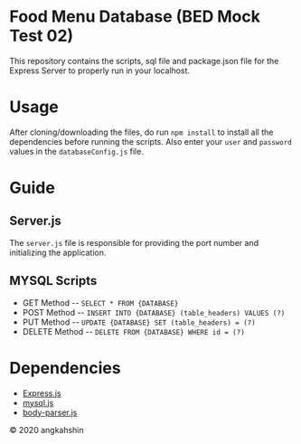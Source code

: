 # Food Menu Database (BED Mock Test 02)
This repository contains the scripts, sql file and package.json file for the Express Server to properly run in your localhost.

# Usage
After cloning/downloading the files, do run `npm install` to install all the dependencies before running the scripts.
Also enter your `user` and `password` values in the `databaseConfig.js` file.



# Guide

## Server.js
The `server.js` file is responsible for providing the port number and initializing the application.




## MYSQL Scripts

- GET Method -- `SELECT * FROM {DATABASE}`
- POST Method -- `INSERT INTO {DATABASE} (table_headers) VALUES (?)`
- PUT Method -- `UPDATE {DATABASE} SET (table_headers) = (?)`
- DELETE Method -- `DELETE FROM {DATABASE} WHERE id = (?)`

# Dependencies
- [Express.js](https://expressjs.com/)
- [mysql.js](https://www.npmjs.com/package/mysql)
- [body-parser.js](https://www.npmjs.com/package/body-parser)

&copy; 2020 angkahshin